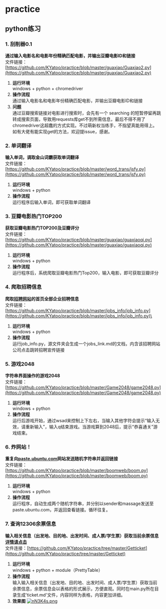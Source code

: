 # practice
## python练习  

### 1. 刮削器0.1  
**通过输入电影名和电影年份精确匹配电影，并输出豆瓣电影ID和链接**  
文件链接：[https://github.com/KYatoo/practice/blob/master/guaxiao/Guaxiao2.py](https://github.com/KYatoo/practice/blob/master/guaxiao/Guaxiao2.py)
1. **运行环境**  
windows + python + chromedriver  
2. **操作流程**  
通过输入电影名和电影年份精确匹配电影，并输出豆瓣电影ID和链接  
3. **问题**  
通过豆瓣搜索链接对电影进行搜索时，会先有一个 searching 的短暂停留再跳转成搜索页面，导致用requests库get不到所需信息，最后不得不用了chromedriver这超蠢的方式实现。不过萌新权当练手，不指望真能用得上。如有大佬有能实现get的方法，欢迎提issue，感谢。  

### 2. 单词翻译
**输入单词，调取金山词霸获取单词翻译**  
文件链接：[https://github.com/KYatoo/practice/blob/master/word_trans/jsfy.py](https://github.com/KYatoo/practice/blob/master/word_trans/jsfy.py)
1. **运行环境**  
windows + python
2. **操作流程**  
运行程序后输入单词，即可获取单词翻译  

### 3. 豆瓣电影热门TOP200
**获取豆瓣电影热门TOP200及豆瓣评分**  
文件链接：[https://github.com/KYatoo/practice/blob/master/guaxiao/guaxiaoqi.py](https://github.com/KYatoo/practice/blob/master/guaxiao/guaxiaoqi.py)  
1. **运行环境**  
windows + python
2. **操作流程**  
运行程序后，系统爬取豆瓣电影热门Top200，输入电影，即可获取豆瓣评分 

### 4. 爬取招聘信息
**爬取[招聘网站](http://www.yingjiesheng.com/)的首页全部企业招聘信息**\
文件链接：[https://github.com/KYatoo/practice/blob/master/jobs_info/job_info.py](https://github.com/KYatoo/practice/blob/master/jobs_info/job_info.py)\
1. **运行环境**  
windows + python
2. **操作流程**  
运行job_info.py，源文件夹会生成一个jobs_link.md的文档，内含该招聘网站公司点击跳转招聘宣传链接  

### 5. 游戏2048
**字符串界面操作的游戏2048**  
文件链接：[https://github.com/KYatoo/practice/blob/master/Game2048/game2048.py](https://github.com/KYatoo/practice/blob/master/Game2048/game2048.py)  
1. **运行环境**  
windows + python
2. **操作流程**  
运行后游戏开始，通过wsad来控制上下左右，当输入其他字符会提示“输入无效，请重新输入”，输入q结束游戏。当游戏算到2048后，提示“恭喜通关”游戏结束。  

### 6. 炸网站！
**重复向[paste.ubuntu.com](paste.ubuntu.com)网站发送随机字符串并返回链接**  
文件链接：[https://github.com/KYatoo/practice/blob/master/boomweb/boom.py](https://github.com/KYatoo/practice/blob/master/boomweb/boom.py)  
1. **运行环境**  
windows + python
2. **操作流程**  
运行程序，自动生成两个随机字符串，并分别以sender和massage发送至paste.ubuntu.com，并返回查看链接。循环往复。

### 7. 查询12306余票信息
**输入相关信息（出发地、目的地、出发时间、成人票/学生票）获取当前余票信息[详情请点击](https://github.com/KYatoo/practice/blob/master/Getticket/README.md)**  
文件连接：[https://github.com/KYatoo/practice/tree/master/Getticket](https://github.com/KYatoo/practice/tree/master/Getticket)
1. **运行环境**  
windows + python + module（PrettyTable）
2. **操作流程**  
输入输入相关信息（出发地、目的地、出发时间、成人票/学生票）获取当前余票信息，余票信息会以表格的形式展示，方便直观。同时在main.py所在目录生成'ticket.md'文件，内容同样为表格，内容更加详细。
3. **效果图**
[![nN3K4s.png](https://s2.ax1x.com/2019/09/10/nN3K4s.png)](https://imgchr.com/i/nN3K4s)
